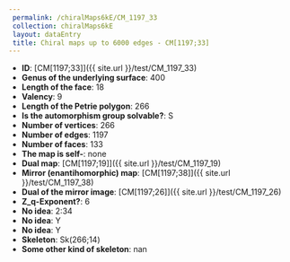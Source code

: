 ```yaml
--- 
 permalink: /chiralMaps6kE/CM_1197_33 
 collection: chiralMaps6kE
 layout: dataEntry
 title: Chiral maps up to 6000 edges - CM[1197;33]
---
```


- **ID**: [CM[1197;33]]({{ site.url }}/test/CM_1197_33)
- **Genus of the underlying surface**: 400
- **Length of the face**: 18
- **Valency**: 9
- **Length of the Petrie polygon**: 266
- **Is the automorphism group solvable?**: S
- **Number of vertices**: 266
- **Number of edges**: 1197
- **Number of faces**: 133
- **The map is self-**: none
- **Dual map**: [CM[1197;19]]({{ site.url }}/test/CM_1197_19)
- **Mirror (enantihomorphic) map**: [CM[1197;38]]({{ site.url }}/test/CM_1197_38)
- **Dual of the mirror image**: [CM[1197;26]]({{ site.url }}/test/CM_1197_26)
- **Z_q-Exponent?**: 6
- **No idea**:  2:34
- **No idea**: Y
- **No idea**: Y
- **Skeleton**: Sk(266;14)
- **Some other kind of skeleton**: nan
